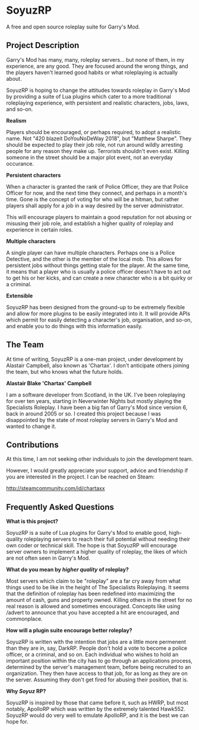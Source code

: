 # SoyuzRP
A free and open source roleplay suite for Garry's Mod.

## Project Description

Garry's Mod has many, many, roleplay servers... but none of them, in my 
experience, are any good. They are focused around the wrong things, and the 
players haven't learned good habits or what roleplaying is actually about. 

SoyuzRP is hoping to change the attitudes towards roleplay in Garry's Mod by 
providing a suite of Lua plugins which cater to a more traditional roleplaying 
experience, with persistent and realistic characters, jobs, laws, and so-on.

**Realism**

Players should be encouraged, or perhaps required, to adopt a realistic name. 
Not "420 blazeit DoYouNoDeWay 2018", but "Matthew Sharpe". They should be 
expected to play their job role, not run around wildly arresting people for 
any reason they make up. Terrorists shouldn't even exist. Killing someone in 
the street should be a major plot event, not an everyday occurance. 

**Persistent characters**

When a character is granted the rank of Police Officer, they are that Police 
Officer for now, and the next time they connect, and perhaps in a month's time. 
Gone is the concept of voting for who will be a hitman, but rather players 
shall apply for a job in a way desired by the server administrator. 

This will encourage players to maintain a good reputation for not abusing or 
misusing their job role, and establish a higher quality of roleplay and 
experience in certain roles.

**Multiple characters**

A single player can have multiple characters. Perhaps one is a Police Detective, 
and the other is the member of the local mob. This allows for persistent jobs 
without things getting stale for the player. At the same time, it means that 
a player who is usually a police officer doesn't have to act out to get his or 
her kicks, and can create a new character who is a bit quirky or a criminal.

**Extensible** 

SoyuzRP has been designed from the ground-up to be extremely flexible and allow 
for more plugins to be easily integrated into it. It will provide APIs which 
permit for easily detecting a character's job, organisation, and so-on, and 
enable you to do things with this information easily.

## The Team

At time of writing, SoyuzRP is a one-man project, under development by Alastair 
Campbell, also known as 'Chartax'. I don't anticipate others joining the team, 
but who knows what the future holds.

**Alastair Blake 'Chartax' Campbell**

I am a software developer from Scotland, in the UK. I've been roleplaying 
for over ten years, starting in Neverwinter Nights but mostly playing the 
Specialists Roleplay. I have been a big fan of Garry's Mod since version 6, 
back in around 2005 or so. I created this project because I was disappointed 
by the state of most roleplay servers in Garry's Mod and wanted to change it.

## Contributions

At this time, I am not seeking other individuals to join the development team.

However, I would greatly appreciate your support, advice and friendship if you 
are interested in the project. I can be reached on Steam: 

http://steamcommunity.com/id/chartaxx

## Frequently Asked Questions

**What is this project?**

SoyuzRP is a suite of Lua plugins for Garry's Mod to enable good, 
high-quality roleplaying servers to reach their full potential without 
needing their own coder or technical skill. The hope is that SoyuzRP will 
encourage server owners to implement a higher quality of roleplay, the likes 
of which are not often seen in Garry's Mod.

**What do you mean by *higher quality* of roleplay?**

Most servers which claim to be "roleplay" are a far cry away from what 
things used to be like in the height of The Specialists Roleplaying. It seems 
that the definition of roleplay has been redefined into maximizing the amount 
of cash, guns and property owned. Killing others in the street for no real 
reason is allowed and sometimes encouraged. Concepts like using /advert to 
announce that you have accepted a hit are encouraged, and commonplace.

**How will a plugin suite encourage better roleplay?**

SoyuzRP is written with the intention that jobs are a little more permenent 
than they are in, say, DarkRP. People don't hold a vote to become a police 
officer, or a criminal, and so on. Each individual who wishes to hold an 
important position within the city has to go through an applications process, 
determined by the server's management team, before being recruited to an 
organization. They then have access to that job, for as long as they are on 
the server. Assuming they don't get fired for abusing their position, that is.

**Why *Soyuz* RP?**

SoyuzRP is inspired by those that came before it, such as HWRP, but most 
notably, ApolloRP which was written by the extremely talented Hawk552. SoyuzRP 
would do very well to emulate ApolloRP, and it is the best we can hope for.
